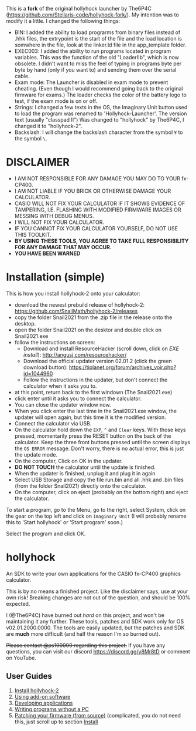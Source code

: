 This is a __fork__ of the original hollyhock launcher by The6P4C (https://github.com/Stellaris-code/hollyhock-fork/).
My intention was to modify it a little. I changed the following things:
- BIN:       I added the ability to load prograrms from binary files instead of .hhk files, the extrypoint is the start of the file and the load location is somwhere in the file,
             look at the linker.ld file in the app_template folder.
- EXEC003:   I added the ability to run programs located in program variables. This was the function of the old "LoaderIIb", which is now obsolete.
             I didn't want to miss the feel of typing in programs byte per byte by hand (only if you want to) and sending them over the serial cable.
- Exam mode: The Launcher is disabled in exam mode to prevent cheating. (Even though I would recommend going back to the original firmware for exams.) 
             The loader checks the color of the battery logo to test, if the exam mode is on or off.
- Strings:   I changed a few texts in the OS, the Imaginary Unit button used to load the program was renamed to 'Hollyhock-Launcher'. The version text (usually "classpad II")
             Was changed to "hollyhock" by The6P4C, I changed it to "hollyhock-2".
- Backslash: I will change the backslash character from the symbol `¥` to the symbol `\`.

# DISCLAIMER
- I AM NOT RESPONSIBLE FOR ANY DAMAGE YOU MAY DO TO YOUR fx-CP400.  
- I AM NOT LIABLE IF YOU BRICK OR OTHERWISE DAMAGE YOUR CALCULATOR.  
- CASIO WILL NOT FIX YOUR CALCULATOR IF IT SHOWS EVIDENCE OF TAMPERING, I.E. FLASHING WITH MODIFIED FIRMWARE IMAGES OR MESSING WITH DEBUG MENUS.  
- I WILL NOT FIX YOUR CALCULATOR.  
- IF YOU CANNOT FIX YOUR CALCULATOR YOURSELF, DO NOT USE THIS TOOLKIT.  
- **BY USING THESE TOOLS, YOU AGREE TO TAKE FULL RESPONSIBILITY FOR ANY DAMAGE THAT MAY OCCUR.**  
- **YOU HAVE BEEN WARNED**

# Installation (simple)
This is how you install hollyhock-2 onto your calculator:
- download the newest prebuild release of hollyhock-2: https://github.com/SnailMath/hollyhock-2/releases
- copy the folder Snail2021 from the .zip file in the release onto the desktop.
- open the folder Snail2021 on the desktor and double click on Snail2021.exe
- follow the instructions on screen:
  - Download and install ResourceHacker (scroll down, click on _EXE install_): http://angusj.com/resourcehacker/
  - Download the official updater version 02.01.2 (click the green download button): https://tiplanet.org/forum/archives_voir.php?id=1044960
  - Follow the instructions in the updater, but don't connect the calculator when it asks you to.
- at this point, return back to the first windown (The Snail2021.exe)
- click enter until it asks you to connect the calculator.
- You can close the updater window now.
- When you click enter the last time in the Snail2021.exe window, the updater will open again, but this time it is the modified version.
- Connect the calculator via USB.
- On the calculator hold down the `EXP`, `^` and `Clear` keys. With those keys pressed, momentarily press the RESET button on the back of the calculator. Keep the three front buttons pressed until the screen displays the `OS ERROR` message. Don't worry, there is no actual error, this is just the update mode.
- On the computer, Click on OK in the updater. 
- __DO NOT TOUCH__ the calculator until the update is finished.
- When the updater is finished, unplug it and plug it in again
- Select USB Storage and copy the file run.bin and all .hhk and .bin files (from the folder Snail2021) directly onto the calculator.
- On the computer, click on eject (probably on the bottom right) and eject the calculator.

To start a program, go to the Menu, go to the right, select System, click on the gear on the top left and click on `Imaginary Unit` (I will probably rename this to 'Start hollyhock' or 'Start program' soon.)

Select the program and click OK.


# hollyhock
An SDK to write your own applications for the CASIO fx-CP400 graphics calculator.

This is by no means a finished project. Like the disclaimer says, use at your own risk! Breaking changes are not out of the question, and should be 100% expected.

I (@The6P4C) have burned out *hard* on this project, and won't be maintaining it any further. These tools, patches and SDK work only for OS v02.01.2000.0000. The tools are easily updated, but the patches and SDK are **much** more difficult (and half the reason I'm so burned out).

~~Please contact @ps100000 regarding this project.~~ If you have any questions, you can visit our discord https://discord.gg/y8Mr8tD or comment on YouTube.

## User Guides
1. [Install hollyhock-2](#installation-simple)
2. [Using add-on software](doc/user/using.md)
3. [Developing applications](doc/user/developing.md)
4. [Writing programs without a PC](doc/user/exec.md)
5. [Patching your firmware (from source)](doc/user/patching.md) (complicated, you do not need this, just scroll up to section [Install](#installation-simple)


